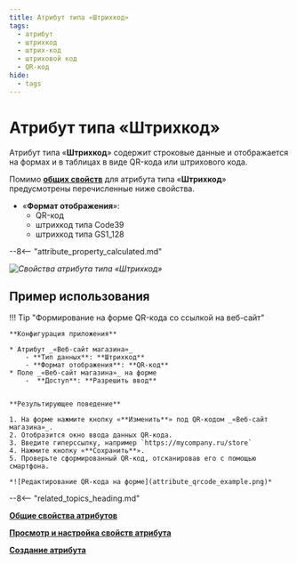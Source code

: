 ```yaml
---
title: Атрибут типа «Штрихкод»
tags:
  - атрибут
  - штрихкод
  - штрих-код
  - штриховой код
  - QR-код
hide:
  - tags
---
```


# Атрибут типа «Штрихкод»

Атрибут типа «**Штрихкод**» содержит строковые данные и отображается на формах и в таблицах в виде QR-кода или штрихового кода.

Помимо **[общих свойств](attribute_common_properties.md)** для атрибута типа «**Штрихкод**» предусмотрены перечисленные ниже свойства.

* «**Формат отображения**»:
    - QR-код
    - штрихкод типа Code39
    - штрихкод типа GS1_128

--8<-- "attribute_property_calculated.md"

*![Свойства атрибута типа «Штрихкод»](attribute_qrcode_properties.png)*

## Пример использования

!!! Tip "Формирование на форме QR-кода со ссылкой на веб-сайт"

    **Конфигурация приложения**
    
    * Атрибут _«Веб-сайт магазина»_
        - **Тип данных**: **Штрихкод**
        - **Формат отображения**: **QR-код**
    * Поле _«Веб-сайт магазина»_ на форме
        -  **Доступ**: **Разрешить ввод**
    

    **Результирующее поведение**

    1. На форме нажмите кнопку «**Изменить**» под QR-кодом _«Веб-сайт магазина»_.
    2. Отобразится окно ввода данных QR-кода.
    3. Введите гиперссылку, например `https://mycompany.ru/store`
    4. Нажмите кнопку «**Сохранить**».
    5. Проверьте сформированный QR-код, отсканировав его с помощью смартфона.
    
    *![Редактирование QR-кода на форме](attribute_qrcode_example.png)*

--8<-- "related_topics_heading.md"

**[Общие свойства атрибутов](attribute_common_properties.md)**

**[Просмотр и настройка свойств атрибута](attribute_setup.md)**

**[Создание атрибута](attribute_creation.md)**
